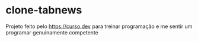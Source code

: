 # clone-tabnews

Projeto feito pelo https://curso.dev para treinar programação e me sentir um programar genuinamente competente
